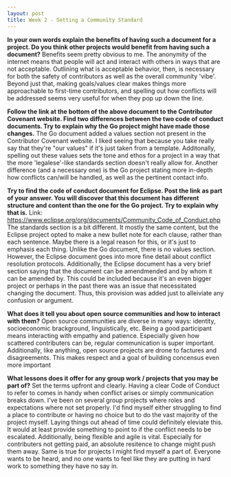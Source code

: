 ```yaml
---
layout: post
title: Week 2 - Setting a Community Standard
---
```



**In your own words explain the benefits of having such a document for a project. Do you think other projects would benefit from having such a document?**
Benefits seem pretty obvious to me. The anonymity of the internet means that people will act and interact with others
in ways that are not acceptable. Outlining what is acceptable behavior, then, is necessary for both the safety of
contributors as well as the overall community 'vibe'. Beyond just that, making goals/values clear makes things more approachable
to first-time contributors, and spelling out how conflicts will be addressed seems very useful for when they pop up down the line.

**Follow the link at the bottom of the above document to the Contributor Covenant website. Find two differences between the two code of conduct documents. Try to explain why the Go project might have made those changes.**
The Go document added a values section not present in the Contributor Covenant website. I liked seeing that because you take really say that they're "our values" if it's just taken from a template. Additonally, spelling out these values sets the tone and ethos for a project in a way that the more 'legalese'-like standards section doesn't really allow for. Another difference (and a necessary one) is the Go project stating more in-depth how conflicts can/will be handled, as well as the pertinent contact info.

<!--more-->

**Try to find the code of conduct document for Eclipse. Post the link as part of your answer. You will discover that this document has different structure and content than the one for the Go project. Try to explain why that is.**
Link: https://www.eclipse.org/org/documents/Community_Code_of_Conduct.php
The standards section is a bit different. It mostly the same content, but the Eclipse project opted to make a new bullet note for each clause, rather than each sentence. Maybe there is a legal reason for this, or it's just to emphasis each thing. Unlike the Go document, there is no values section. However, the Eclipse document goes into more fine detail about conflict resolution protocols. Additionally, the Eclipse document has a very brief section saying that the document can be amendmended and by whom it can be amended by. This could be included because it's an even bigger project or perhaps in the past there was an issue that necessitated changing the document. Thus, this provision was added just to alleiviate any confusion or argument. 

**What does it tell you about open source communities and how to interact with them?**
Open source communities are diverse in many ways: identity, socioeconomic brackground, linguistically, etc. Being a good participant means interacting with empathy and patience. Especially given how scattered contributers can be, regular communication is super important. Additionally, like anything, open source projects are drone to factures and disagreements. This makes respect and a goal of building concensus even more important

**What lessons does it offer for any group work / projects that you may be part of?**
Set the terms upfront and clearly. Having a clear Code of Conduct to refer to comes in handy when conflict arises or simply communication breaks down. I've been on several group projects where roles and expectations where not set properly. I'd find myself either struggling to find a place to contribute or having no choice but to do the vast majority of the project myself. Laying things out ahead of time could definitely eleviate this. It would at least provide something to point to if the conflict needs to be escalated. Additionally, being flexible and agile is vital. Especially for contributers not getting paid, an absolute resitence to change might push them away. Same is true for projects I might find myself a part of. Everyone wants to be heard, and no one wants to feel like they are putting in hard work to something they have no say in.
